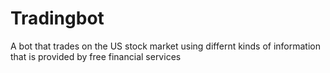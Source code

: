 # Tradingbot
A bot that trades on the US stock market using differnt kinds of information that is provided by free financial services
